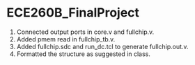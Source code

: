 # ECE260B_FinalProject

1. Connected output ports in core.v and fullchip.v.
2. Added pmem read in fullchip_tb.v.
3. Added fullchip.sdc and run_dc.tcl to generate fullchip.out.v.
4. Formatted the structure as suggested in class.
